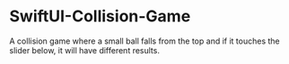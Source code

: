 # SwiftUI-Collision-Game
A collision game where a small ball falls from the top and if it touches the slider below, it will have different results.
